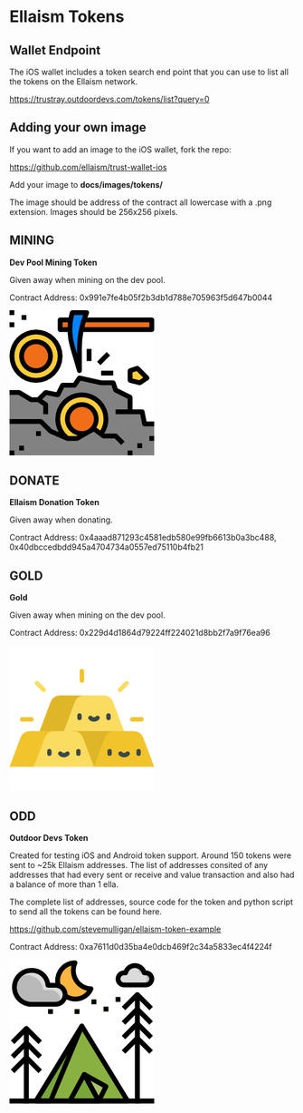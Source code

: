<!-- TITLE: Tokens -->
<!-- SUBTITLE: A collection of known tokens on the Ellaism network -->

# Ellaism Tokens

## Wallet Endpoint

The iOS wallet includes a token search end point that you can use to list all the tokens on the Ellaism network.

https://trustray.outdoordevs.com/tokens/list?query=0

## Adding your own image

If you want to add an image to the iOS wallet, fork the repo:

https://github.com/ellaism/trust-wallet-ios


Add your image to **docs/images/tokens/**

The image should be address of the contract all lowercase with a .png extension.  Images should be 256x256 pixels.


## MINING
**Dev Pool Mining Token**

Given away when mining on the dev pool.

Contract Address: 0x991e7fe4b05f2b3db1d788e705963f5d647b0044

![0 X 991 E 7 Fe 4 B 05 F 2 B 3 Db 1 D 788 E 705963 F 5 D 647 B 0044](/uploads/tokens/0-x-991-e-7-fe-4-b-05-f-2-b-3-db-1-d-788-e-705963-f-5-d-647-b-0044.png "0 X 991 E 7 Fe 4 B 05 F 2 B 3 Db 1 D 788 E 705963 F 5 D 647 B 0044")

## DONATE
**Ellaism Donation Token**

Given away when donating.

Contract Address: 0x4aaad871293c4581edb580e99fb6613b0a3bc488, 0x40dbccedbdd945a4704734a0557ed75110b4fb21

## GOLD
**Gold**

Given away when mining on the dev pool.

Contract Address: 0x229d4d1864d79224ff224021d8bb2f7a9f76ea96

![0 X 229 D 4 D 1864 D 79224 Ff 224021 D 8 Bb 2 F 7 A 9 F 76 Ea 96](/uploads/tokens/0-x-229-d-4-d-1864-d-79224-ff-224021-d-8-bb-2-f-7-a-9-f-76-ea-96.png "0 X 229 D 4 D 1864 D 79224 Ff 224021 D 8 Bb 2 F 7 A 9 F 76 Ea 96")


## ODD
**Outdoor Devs Token**

Created for testing iOS and Android token support.  Around 150 tokens were sent to ~25k Ellaism addresses.  The list of addresses consited of any addresses that had every sent or receive and value transaction and also had a balance of more than 1 ella.

The complete list of addresses, source code for the token and python script to send all the tokens can be found here.

https://github.com/stevemulligan/ellaism-token-example

Contract Address: 0xa7611d0d35ba4e0dcb469f2c34a5833ec4f4224f

![Contract Address: 0xa7611d0d35ba4e0dcb469f2c34a5833ec4f4224f](/uploads/tokens/0-xa-7611-d-0-d-35-ba-4-e-0-dcb-469-f-2-c-34-a-5833-ec-4-f-4224-f.png)

